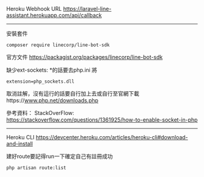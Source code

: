 Heroku Webhook URL
https://laravel-line-assistant.herokuapp.com/api/callback

--------------------

安裝套件
```
composer require linecorp/line-bot-sdk
```
官方文件
https://packagist.org/packages/linecorp/line-bot-sdk


缺少ext-sockets: *的話要去php.ini 將
```
extension=php_sockets.dll
```
取消註解，沒有這行的話要自行加上去或自行至官網下載https://www.php.net/downloads.php


參考資料：
StackOverFlow:
https://stackoverflow.com/questions/1361925/how-to-enable-socket-in-php

--------------------

Heroku CLI
https://devcenter.heroku.com/articles/heroku-cli#download-and-install

建好route要記得run一下確定自己有註冊成功
```
php artisan route:list
```
